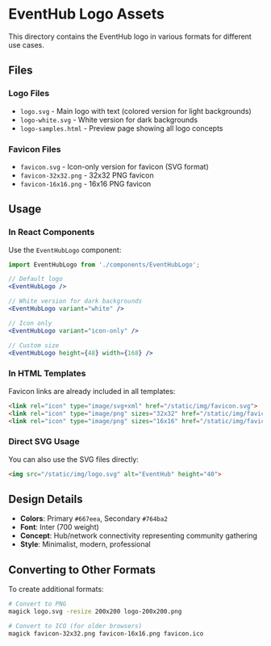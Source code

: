 # EventHub Logo Assets

This directory contains the EventHub logo in various formats for different use cases.

## Files

### Logo Files
- `logo.svg` - Main logo with text (colored version for light backgrounds)
- `logo-white.svg` - White version for dark backgrounds
- `logo-samples.html` - Preview page showing all logo concepts

### Favicon Files
- `favicon.svg` - Icon-only version for favicon (SVG format)
- `favicon-32x32.png` - 32x32 PNG favicon
- `favicon-16x16.png` - 16x16 PNG favicon

## Usage

### In React Components
Use the `EventHubLogo` component:

```jsx
import EventHubLogo from './components/EventHubLogo';

// Default logo
<EventHubLogo />

// White version for dark backgrounds
<EventHubLogo variant="white" />

// Icon only
<EventHubLogo variant="icon-only" />

// Custom size
<EventHubLogo height={48} width={168} />
```

### In HTML Templates
Favicon links are already included in all templates:

```html
<link rel="icon" type="image/svg+xml" href="/static/img/favicon.svg">
<link rel="icon" type="image/png" sizes="32x32" href="/static/img/favicon-32x32.png">
<link rel="icon" type="image/png" sizes="16x16" href="/static/img/favicon-16x16.png">
```

### Direct SVG Usage
You can also use the SVG files directly:

```html
<img src="/static/img/logo.svg" alt="EventHub" height="40">
```

## Design Details

- **Colors**: Primary `#667eea`, Secondary `#764ba2`
- **Font**: Inter (700 weight)
- **Concept**: Hub/network connectivity representing community gathering
- **Style**: Minimalist, modern, professional

## Converting to Other Formats

To create additional formats:

```bash
# Convert to PNG
magick logo.svg -resize 200x200 logo-200x200.png

# Convert to ICO (for older browsers)
magick favicon-32x32.png favicon-16x16.png favicon.ico
``` 